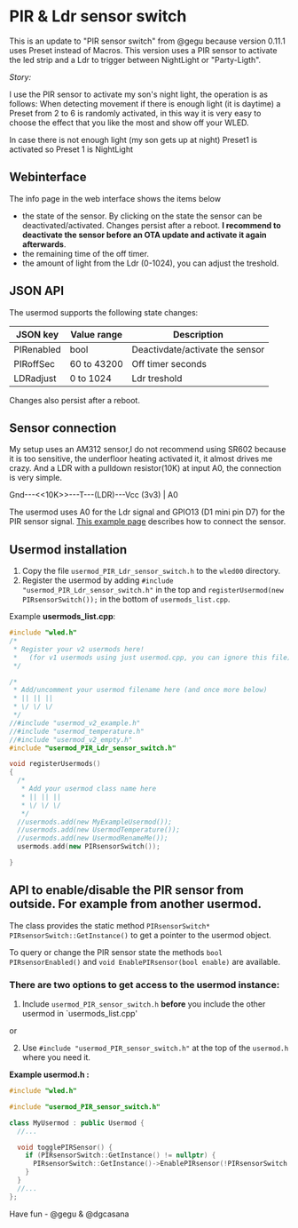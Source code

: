 # PIR & Ldr sensor switch

This is an update to "PIR sensor switch" from @gegu because version 0.11.1 uses Preset instead of Macros.
This version uses a PIR sensor to activate the led strip and a Ldr to trigger between NightLight or "Party-Ligth".


_Story:_

I use the PIR sensor to activate my son's night light, the operation is as follows:
When detecting movement if there is enough light (it is daytime) a Preset from 2 to 6 is randomly activated, in this way it is very easy to choose the effect that you like the most and show off your WLED.

In case there is not enough light (my son gets up at night)
Preset1 is activated so Preset 1 is NightLight

## Webinterface

The info page in the web interface shows the items below

- the state of the sensor. By clicking on the state the sensor can be deactivated/activated. Changes persist after a reboot.
**I recommend to deactivate the sensor before an OTA update and activate it again afterwards**.
- the remaining time of the off timer. 
- the amount of light from the Ldr (0-1024), you can adjust the treshold.

## JSON API

The usermod supports the following state changes:

| JSON key   | Value range | Description                     |
|------------|-------------|---------------------------------|
| PIRenabled | bool        | Deactivdate/activate the sensor |
| PIRoffSec  | 60 to 43200 | Off timer seconds               |
| LDRadjust  | 0 to 1024   | Ldr treshold               |

 Changes also persist after a reboot.

## Sensor connection

My setup uses an AM312 sensor,I do not recommend using SR602 because it is too sensitive, the underfloor heating activated it, it almost drives me crazy.
And a LDR  with a pulldown resistor(10K) at input A0, the connection is very simple.

Gnd---<<10K>>---T---(LDR)---Vcc (3v3)
                |
                A0

The usermod uses A0 for the Ldr signal and GPIO13 (D1 mini pin D7) for the PIR sensor signal. 
[This example page](http://www.esp8266learning.com/wemos-mini-pir-sensor-example.php) describes how to connect the sensor.


## Usermod installation

1. Copy the file `usermod_PIR_Ldr_sensor_switch.h` to the `wled00` directory.
2. Register the usermod by adding `#include "usermod_PIR_Ldr_sensor_switch.h"` in the top and `registerUsermod(new PIRsensorSwitch());` in the bottom of `usermods_list.cpp`.

Example **usermods_list.cpp**:

```cpp
#include "wled.h"
/*
 * Register your v2 usermods here!
 *   (for v1 usermods using just usermod.cpp, you can ignore this file)
 */

/*
 * Add/uncomment your usermod filename here (and once more below)
 * || || ||
 * \/ \/ \/
 */
//#include "usermod_v2_example.h"
//#include "usermod_temperature.h"
//#include "usermod_v2_empty.h"
#include "usermod_PIR_Ldr_sensor_switch.h"

void registerUsermods()
{
  /*
   * Add your usermod class name here
   * || || ||
   * \/ \/ \/
   */
  //usermods.add(new MyExampleUsermod());
  //usermods.add(new UsermodTemperature());
  //usermods.add(new UsermodRenameMe());
  usermods.add(new PIRsensorSwitch());

}
```

## API to enable/disable the PIR sensor from outside. For example from another usermod.

The class provides the static method `PIRsensorSwitch* PIRsensorSwitch::GetInstance()` to get a pointer to the usermod object.

To query or change the PIR sensor state the methods `bool PIRsensorEnabled()` and `void EnablePIRsensor(bool enable)` are available. 

### There are two options to get access to the usermod instance:

1. Include `usermod_PIR_sensor_switch.h` **before** you include the other usermod in `usermods_list.cpp'

or

2. Use `#include "usermod_PIR_sensor_switch.h"` at the top of the `usermod.h` where you need it.

**Example usermod.h :**
```cpp
#include "wled.h"

#include "usermod_PIR_sensor_switch.h"

class MyUsermod : public Usermod {
  //...

  void togglePIRSensor() {
    if (PIRsensorSwitch::GetInstance() != nullptr) {
      PIRsensorSwitch::GetInstance()->EnablePIRsensor(!PIRsensorSwitch::GetInstance()->PIRsensorEnabled());
    }
  }
  //...
};
```

Have fun - @gegu & @dgcasana
